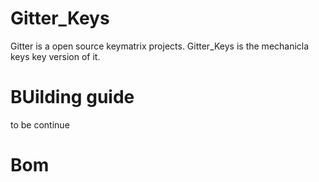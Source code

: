 # Gitter_Keys
Gitter is a open source keymatrix projects. Gitter_Keys is the mechanicla keys key version of it. 

# BUilding guide
to be continue

# Bom


